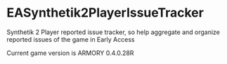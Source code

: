 # EASynthetik2PlayerIssueTracker
Synthetik 2 Player reported issue tracker, so help aggregate and organize reported issues of the game in Early Access

Current game version is ARMORY 0.4.0.28R
